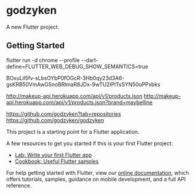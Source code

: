 # godzyken

A new Flutter project.

## Getting Started

flutter run -d chrome --profile --dart-define=FLUTTER_WEB_DEBUG_SHOW_SEMANTICS=true

BOxuLil5fv-sLbsOYbP0fOGcR-3Hb0qy23d3A6-gsKRB50VmAwGSnoBRlmaR8JDx-9wTU2IPITsSYN50oPPxbks

http://makeup-api.herokuapp.com/api/v1/products.json
http://makeup-api.herokuapp.com/api/v1/products.json?brand=maybelline

https://github.com/godzyken?tab=repositories
https://github.com/godzyken/godzyken

This project is a starting point for a Flutter application.

A few resources to get you started if this is your first Flutter project:

- [Lab: Write your first Flutter app](https://flutter.dev/docs/get-started/codelab)
- [Cookbook: Useful Flutter samples](https://flutter.dev/docs/cookbook)

For help getting started with Flutter, view our
[online documentation](https://flutter.dev/docs), which offers tutorials,
samples, guidance on mobile development, and a full API reference.
